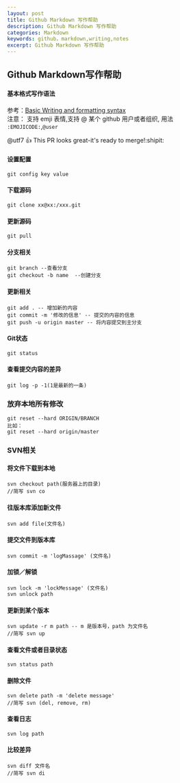 ```yaml
---
layout: post
title: Github Markdown 写作帮助
description: Github Markdown 写作帮助
categories: Markdown
keywords: github，markdown,writing,notes
excerpt: Github Markdown 写作帮助
---
```


## Github Markdown写作帮助

#### **基本格式写作语法**
	
参考：[Basic Writing and formatting syntax](https://help.github.com/articles/basic-writing-and-formatting-syntax/)  
注意：
支持 emji 表情,支持 @ 某个 github 用户或者组织,
用法 `:EMOJICODE:`,`@user`

@utf7 :+1: This PR looks great-it's ready to merge!:shipit:
		 
#### 设置配置

` git config key value `

#### **下载源码**
   ``` git clone xx@xx:/xxx.git ```
    
#### **更新源码**
    git pull

#### **分支相关**
    git branch --查看分支
    git checkout -b name  --创建分支

#### **更新相关**
    git add . -- 增加新的内容
    git commit -m '修改的信息' -- 提交的内容的信息
    git push -u origin master -- 将内容提交到主分支
    
#### **Git状态**
    git status

#### **查看提交内容的差异**
    git log -p -1(1是最新的一条)
    
### **放弃本地所有修改**
```ssh
git reset --hard ORIGIN/BRANCH
比如：
git reset --hard origin/master

```	
 
### **SVN相关**

#### **将文件下载到本地**
    svn checkout path(服务器上的目录)
    //简写 svn co

#### **往版本库添加新文件**
    svn add file(文件名)

#### **提交文件到版本库**
    svn commit -m 'logMassage' (文件名)
    
#### **加锁／解锁**
    svn lock -m 'lockMessage' (文件名)
    svn unlock path

#### **更新到某个版本**
    svn update -r m path -- m 是版本号，path 为文件名
    //简写 svn up

#### **查看文件或者目录状态**
    svn status path
    
#### **删除文件**
    svn delete path -m 'delete message'
    //简写 svn (del, remove, rm)
    
#### **查看日志**
    svn log path
    
#### **比较差异**
    svn diff 文件名
    //简写 svn di
